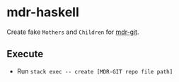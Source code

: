 # mdr-haskell

Create fake `Mothers` and `Children` for [mdr-git](https://github.com/amitaibu/mdr-git).

## Execute  

* Run `stack exec -- create [MDR-GIT repo file path]`
